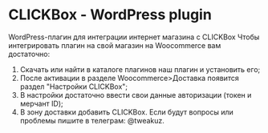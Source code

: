 # CLICKBox - WordPress plugin
WordPress-плагин для интеграции интернет магазина с CLICKBox
Чтобы интегрировать плагин на свой магазин на Woocommerce вам достаточно:
1) Скачать или найти в каталоге плагинов наш плагин и установить его;
2) После активации в разделе Woocommerce>Доставка появится раздел "Настройки CLICKBox";
3) В настройки достаточно ввести свои данные авторизации (токен и мерчант ID);
4) В зону доставки добавить CLICKBox.
Если будут вопросы или проблемы пишите в телеграм: @tweakuz.